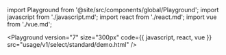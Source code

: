 import Playground from '@site/src/components/global/Playground';
import javascript from './javascript.md';
import react from './react.md';
import vue from './vue.md';

<Playground
  version="7"
  size="300px"
  code={{ javascript, react, vue }}
  src="usage/v1/select/standard/demo.html"
/>
